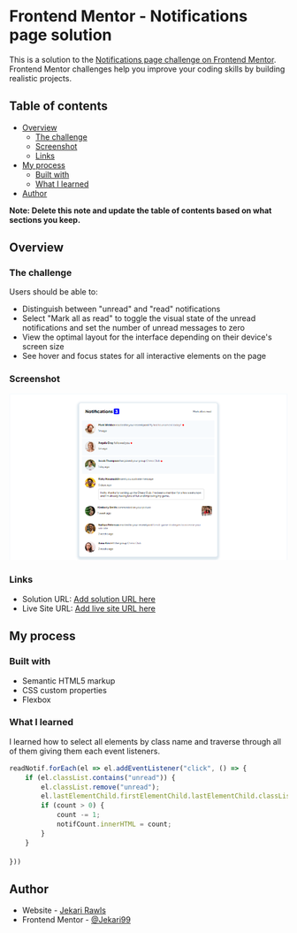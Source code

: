 # Frontend Mentor - Notifications page solution

This is a solution to the [Notifications page challenge on Frontend Mentor](https://www.frontendmentor.io/challenges/notifications-page-DqK5QAmKbC). Frontend Mentor challenges help you improve your coding skills by building realistic projects. 

## Table of contents

- [Overview](#overview)
  - [The challenge](#the-challenge)
  - [Screenshot](#screenshot)
  - [Links](#links)
- [My process](#my-process)
  - [Built with](#built-with)
  - [What I learned](#what-i-learned)
- [Author](#author)

**Note: Delete this note and update the table of contents based on what sections you keep.**

## Overview

### The challenge

Users should be able to:

- Distinguish between "unread" and "read" notifications
- Select "Mark all as read" to toggle the visual state of the unread notifications and set the number of unread messages to zero
- View the optimal layout for the interface depending on their device's screen size
- See hover and focus states for all interactive elements on the page

### Screenshot

![](./assets/images/screenshot.png)

### Links

- Solution URL: [Add solution URL here](https://your-solution-url.com)
- Live Site URL: [Add live site URL here](https://your-live-site-url.com)

## My process

### Built with

- Semantic HTML5 markup
- CSS custom properties
- Flexbox

### What I learned

I learned how to select all elements by class name and traverse through all of them giving them each event listeners.

```js
readNotif.forEach(el => el.addEventListener("click", () => {
    if (el.classList.contains("unread")) {
        el.classList.remove("unread");
        el.lastElementChild.firstElementChild.lastElementChild.classList.remove("dot");
        if (count > 0) {
            count -= 1;
            notifCount.innerHTML = count;
        }
    }

}))
```

## Author

- Website - [Jekari Rawls](https://jekarirawlsportfolio.netlify.app/)
- Frontend Mentor - [@Jekari99](https://www.frontendmentor.io/profile/Jekari99)